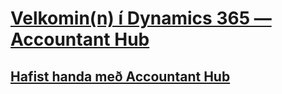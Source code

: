 # [Velkomin(n) í Dynamics 365 — Accountant Hub](index.md)
## [Hafist handa með Accountant Hub](accountant-get-started.md)
